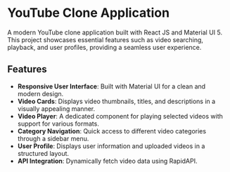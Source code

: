 # YouTube Clone Application

A modern YouTube clone application built with React JS and Material UI 5. This project showcases essential features such as video searching, playback, and user profiles, providing a seamless user experience.

## Features

- **Responsive User Interface**: Built with Material UI for a clean and modern design.
- **Video Cards**: Displays video thumbnails, titles, and descriptions in a visually appealing manner.
- **Video Player**: A dedicated component for playing selected videos with support for various formats.
- **Category Navigation**: Quick access to different video categories through a sidebar menu.
- **User Profile**: Displays user information and uploaded videos in a structured layout.
- **API Integration**: Dynamically fetch video data using RapidAPI.
